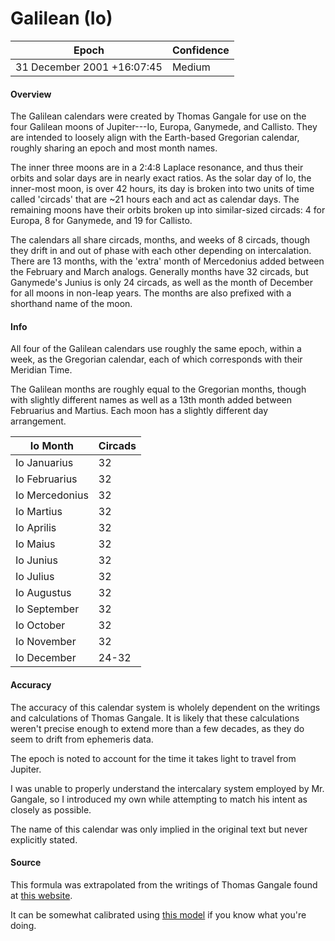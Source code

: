 # Galilean (Io)

| Epoch                        | Confidence |
| ---------------------------- | ---------- |
| 31 December 2001 +16:07:45   | Medium     |

#### Overview

The Galilean calendars were created by Thomas Gangale for use on the four Galilean moons of Jupiter---Io, Europa, Ganymede, and Callisto. They are intended to loosely align with the Earth-based Gregorian calendar, roughly sharing an epoch and most month names.

The inner three moons are in a 2:4:8 Laplace resonance, and thus their orbits and solar days are in nearly exact ratios. As the solar day of Io, the inner-most moon, is over 42 hours, its day is broken into two units of time called 'circads' that are ~21 hours each and act as calendar days. The remaining moons have their orbits broken up into similar-sized circads: 4 for Europa, 8 for Ganymede, and 19 for Callisto.

The calendars all share circads, months, and weeks of 8 circads, though they drift in and out of phase with each other depending on intercalation. There are 13 months, with the 'extra' month of Mercedonius added between the February and March analogs. Generally months have 32 circads, but Ganymede's Junius is only 24 circads, as well as the month of December for all moons in non-leap years. The months are also prefixed with a shorthand name of the moon.

#### Info

All four of the Galilean calendars use roughly the same epoch, within a week, as the Gregorian calendar, each of which corresponds with their Meridian Time.

The Galilean months are roughly equal to the Gregorian months, though with slightly different names as well as a 13th month added between Februarius and Martius. Each moon has a slightly different day arrangement.

| Io Month | Circads |
|----------|---------|
| Io Januarius | 32 |
| Io Februarius | 32 |
| Io Mercedonius | 32 |
| Io Martius | 32 |
| Io Aprilis | 32 |
| Io Maius | 32 |
| Io Junius | 32 |
| Io Julius | 32 |
| Io Augustus | 32 |
| Io September | 32 |
| Io October | 32 |
| Io November | 32 |
| Io December | 24-32 |

#### Accuracy

The accuracy of this calendar system is wholely dependent on the writings and calculations of Thomas Gangale. It is likely that these calculations weren't precise enough to extend more than a few decades, as they do seem to drift from ephemeris data.

The epoch is noted to account for the time it takes light to travel from Jupiter.

I was unable to properly understand the intercalary system employed by Mr. Gangale, so I introduced my own while attempting to match his intent as closely as possible.

The name of this calendar was only implied in the original text but never explicitly stated.

#### Source

This formula was extrapolated from the writings of Thomas Gangale found at [this website](https://ops-alaska.com/time/gangale_jupiter/jupiter.htm).

It can be somewhat calibrated using [this model](https://skyandtelescope.org/wp-content/plugins/observing-tools/jupiter_moons/jupiter.html) if you know what you're doing.
